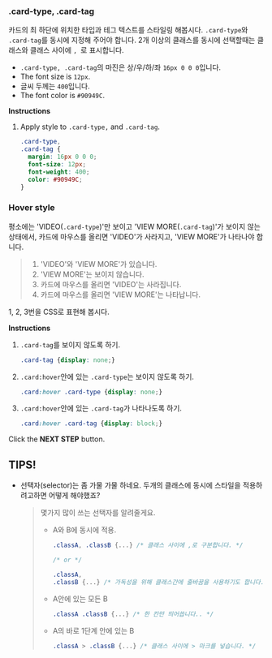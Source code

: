 ### .card-type, .card-tag
카드의 최 하단에 위치한 타입과 테그 텍스트를 스타일링 해봅시다. `.card-type`와 `.card-tag`를 동시에 지정해 주어야 합니다. 2개 이상의 클래스를 동시에 선택할때는 클래스와 클래스 사이에 `, `로 표시합니다.

* `.card-type, .card-tag`의 마진은 상/우/하/좌 `16px 0 0 0`입니다.
* The font size is `12px`.
* 글씨 두께는 `400`입니다.
* The font color is `#90949C`.


**Instructions**
1. Apply style to `.card-type,` and `.card-tag`.
    ```css
    .card-type, 
    .card-tag {
      margin: 16px 0 0 0;
      font-size: 12px;
      font-weight: 400;
      color: #90949C;
    }
    ```



### Hover style
평소에는 'VIDEO(`.card-type`)'만 보이고 'VIEW MORE(`.card-tag`)'가 보이지 않는 상태에서, 카드에 마우스를 올리면 'VIDEO'가 사라지고, 'VIEW MORE'가 나타나야 합니다. 

> 1. 'VIDEO'와 'VIEW MORE'가 있습니다.
> 2. 'VIEW MORE'는 보이지 않습니다.
> 3. 카드에 마우스를 올리면 'VIDEO'는 사라집니다.
> 4. 카드에 마우스를 올리면 'VIEW MORE'는 나타납니다.

1, 2, 3번을 CSS로 표현해 봅시다.


**Instructions**
1. `.card-tag`를 보이지 않도록 하기.
    ```css
    .card-tag {display: none;}
    ```

2. `.card:hover`안에 있는 `.card-type`는 보이지 않도록 하기.

    ```css
    .card:hover .card-type {display: none;}
    ```

3. `.card:hover`안에 있는 `.card-tag`가 나타나도록 하기.

    ```css
    .card:hover .card-tag {display: block;}
    ```


Click the **NEXT STEP** button.



## TIPS!

- 선택자(selector)는 좀 가물 가물 하네요. 두개의 클래스에 동시에 스타일을 적용하려고하면 어떻게 해야했죠?

  > 몇가지 많이 쓰는 선택자를 알려줄게요.
  >
  > * A와 B에 동시에 적용. 
  >
  >   ```css
  >   .classA, .classB {...} /* 클래스 사이에 ,로 구분합니다. */
  >   
  >   /* or */
  >   
  >   .classA, 
  >   .classB {...} /* 가독성을 위해 클래스간에 줄바꿈을 사용하기도 합니다.. */
  >   
  >   ```
  >
  > * A안에 있는 모든 B
  >
  >   ```css
  >   .classA .classB {...} /* 한 칸만 띄어씁니다.. */
  >   ```
  >
  > * A의 바로 1단계 안에 있는 B
  >
  >   ```css
  >   .classA > .classB {...} /* 클래스 사이에 > 마크를 넣습니다. */
  >   ```
